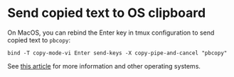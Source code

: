 # Send copied text to OS clipboard

On MacOS, you can rebind the Enter key in tmux configuration to send copied text to `pbcopy`:

```
bind -T copy-mode-vi Enter send-keys -X copy-pipe-and-cancel "pbcopy"
```

See [this article](https://www.freecodecamp.org/news/tmux-in-practice-integration-with-system-clipboard-bcd72c62ff7b/) for more information and other operating systems.

